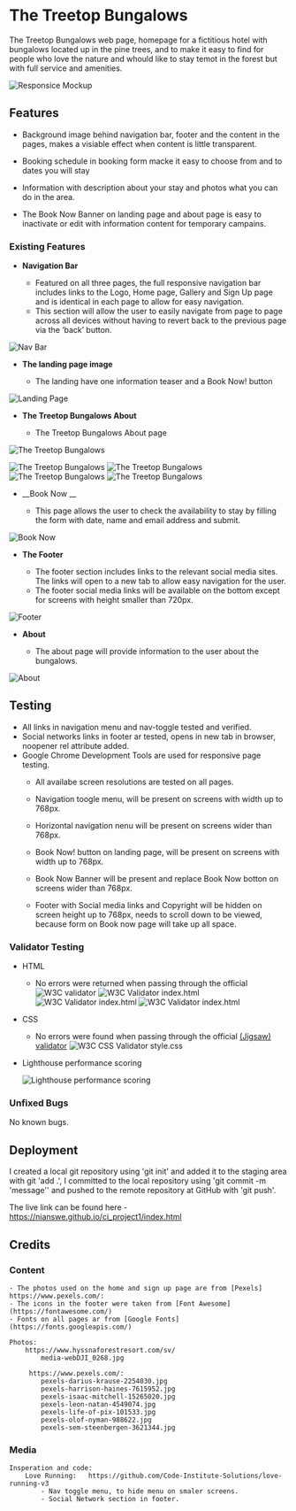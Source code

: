 # The Treetop Bungalows

The Treetop Bungalows web page, homepage for a fictitious hotel with bungalows located up in the pine trees, and to make it easy to find for people who love the nature and whould like to stay temot in the forest but with full service and amenities. 

![Responsice Mockup](https://github.com/nianswe/ci_project1/blob/main/assets/images/the_treetop_bungalows_mockup.png)

## Features 

- Background image behind navigation bar, footer and the content in the pages, makes a visiable effect when content is little transparent.

- Booking schedule in booking form macke it easy to choose from and to dates you will stay

- Information with description about your stay and photos what you can do in the area. 

- The Book Now Banner on landing page and about page is easy to inactivate or edit with information content for temporary campains.

### Existing Features

- __Navigation Bar__

  - Featured on all three pages, the full responsive navigation bar includes links to the Logo, Home page, Gallery and Sign Up page and is identical in each page to allow for easy navigation.
  - This section will allow the user to easily navigate from page to page across all devices without having to revert back to the previous page via the ‘back’ button. 

![Nav Bar](https://github.com/nianswe/ci_project1/blob/main/assets/images/the_treetop_bungalows_navbar.png)

- __The landing page image__

  - The landing have one information teaser and a Book Now! button
  

![Landing Page](https://github.com/nianswe/ci_project1/blob/main/assets/images/the_treetop_bungalows_landing.png)

- __The Treetop Bungalows About__

  - The Treetop Bungalows About page

![The Treetop Bungalows](https://github.com/nianswe/ci_project1/blob/main/assets/images/the_treetop_bungalows_about.png)

![The Treetop Bungalows](https://github.com/nianswe/ci_project1/blob/main/assets/images/about1.png)
![The Treetop Bungalows](https://github.com/nianswe/ci_project1/blob/main/assets/images/about2.png)
![The Treetop Bungalows](https://github.com/nianswe/ci_project1/blob/main/assets/images/about3.png)
![The Treetop Bungalows](https://github.com/nianswe/ci_project1/blob/main/assets/images/about4.png)

- __Book Now __

  - This page allows the user to check the availability to stay by filling the form with date, name and email address and submit.

![Book Now](https://github.com/nianswe/ci_project1/blob/main/assets/images/the_treetop_bungalows_booknow.png)

- __The Footer__ 

  - The footer section includes links to the relevant social media sites. The links will open to a new tab to allow easy navigation for the user. 
  - The footer social media links will be available on the bottom except for screens with height smaller than 720px.

![Footer](https://github.com/nianswe/ci_project1/blob/main/assets/images/the_treetop_bungalows_footer.png)

- __About__

  - The about page will provide information to the user about the bungalows. 
  
![About](https://github.com/nianswe/ci_project1/blob/main/assets/images/the_treetop_bungalows_about.png)

## Testing 

- All links in navigation menu and nav-toggle tested and verified.
- Social networks links in footer ar tested, opens in new tab in browser, noopener rel attribute added.
- Google Chrome Development Tools are used for responsive page testing.
    - All availabe screen resolutions are tested on all pages.

    - Navigation toogle menu, will be present on screens with width up to 768px.
    - Horizontal navigation nenu will be present on screens wider than 768px.

    - Book Now! button on landing page, will be present on screens with width up to 768px.
    - Book Now Banner will be present and replace Book Now botton on screens wider than 768px.

    - Footer with Social media links and Copyright will be hidden on screen height up to 768px, needs to scroll down to be viewed, because form on Book now page will take up all space.
  
### Validator Testing 

- HTML
  - No errors were returned when passing through the official
  ![W3C validator](https://validator.w3.org/nu/?doc=https%3A%2F%2Fnianswe.github.io%2Fci_project1%2F)
  ![W3C Validator index.html](https://github.com/nianswe/ci_project1/blob/main/assets/images/w3_val1.png)
  ![W3C Validator index.html](https://github.com/nianswe/ci_project1/blob/main/assets/images/w3_val2.png)
  ![W3C Validator index.html](https://github.com/nianswe/ci_project1/blob/main/assets/images/w3_val3.png)

- CSS
  - No errors were found when passing through the official [(Jigsaw) validator](https://jigsaw.w3.org/css-validator/validator?uri=https%3A%2F%2Fnianswe.github.io%2Fci_project1&profile=css3svg&usermedium=all&warning=1&vextwarning=&lang=en)
  ![W3C CSS Validator style.css](https://github.com/nianswe/ci_project1/blob/main/assets/images/w3_css_val.png)

- Lighthouse performance scoring

  ![Lighthouse performance scoring](https://github.com/nianswe/ci_project1/blob/main/assets/images/lighthouse.png)

### Unfixed Bugs

No known bugs.

## Deployment

I created a local git repository using 'git init' and added it to the staging area with git 'add .', I committed to the local repository  using 'git commit -m 'message'' and pushed to the remote repository at GitHub with 'git push'.

The live link can be found here - https://nianswe.github.io/ci_project1/index.html 

## Credits 

### Content 
    - The photos used on the home and sign up page are from [Pexels] https://www.pexels.com/:
    - The icons in the footer were taken from [Font Awesome](https://fontawesome.com/)
    - Fonts on all pages ar from [Google Fonts] (https://fonts.googleapis.com/)

    Photos: 
        https://www.hyssnaforestresort.com/sv/
            media-webDJI_0268.jpg
           
         https://www.pexels.com/:  
            pexels-darius-krause-2254030.jpg
            pexels-harrison-haines-7615952.jpg
            pexels-isaac-mitchell-15265020.jpg
            pexels-leon-natan-4549074.jpg
            pexels-life-of-pix-101533.jpg
            pexels-olof-nyman-988622.jpg
            pexels-sem-steenbergen-3621344.jpg

### Media

    Insperation and code:
        Love Running:   https://github.com/Code-Institute-Solutions/love-running-v3
            - Nav toggle menu, to hide menu on smaler screens.
            - Social Network section in footer.